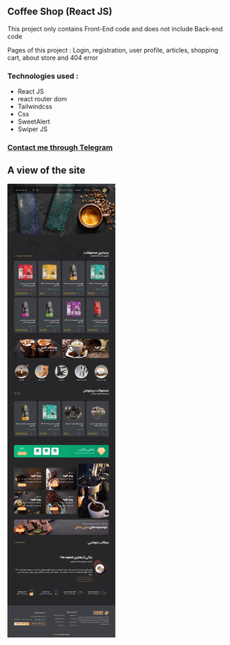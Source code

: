 ## Coffee Shop (React JS)
This project only contains Front-End code and does not include Back-end code

Pages of this project :
Login, registration,
user profile, articles,
shopping cart, about store and 404 error

### Technologies used :
- React JS
- react router dom
- Tailwindcss
- Css
- SweetAlert
- Swiper JS

### [Contact me through Telegram](https://t.me/vc_abolfazl)

## A view of the site
![A view of the site](screenshot.jpg)
